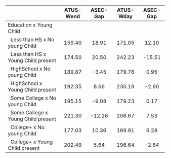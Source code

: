 
|                      |    ATUS-Wend |     ASEC-Gap |    ATUS-Wday |     ASEC-Gap |
| -------------------- | :----------: | :----------: | :----------: | :----------: |
| Education x Young Child |              |              |              |              |
| &nbsp;&nbsp;Less than HS x No young Child |       159.40 |        18.91 |       171.05 |        12.10 |
| &nbsp;&nbsp;Less than HS x Young Child present |       174.50 |        20.50 |       242.23 |       -15.51 |
| &nbsp;&nbsp;HighSchool x No young Child |       189.87 |        -3.45 |       179.76 |         0.95 |
| &nbsp;&nbsp;HighSchool x Young Child present |       192.35 |         8.66 |       230.19 |        -2.90 |
| &nbsp;&nbsp;Some College x No young Child |       195.15 |        -9.08 |       179.23 |         0.17 |
| &nbsp;&nbsp;Some College x Young Child present |       221.30 |       -12.26 |       206.67 |         7.53 |
| &nbsp;&nbsp;College+ x No young Child |       177.03 |        10.36 |       169.91 |         6.28 |
| &nbsp;&nbsp;College+ x Young Child present |       202.49 |         5.64 |       196.64 |        -2.84 |

